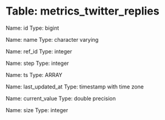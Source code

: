 Table: metrics_twitter_replies
==============================

Name: id
Type: bigint

Name: name
Type: character varying

Name: ref_id
Type: integer

Name: step
Type: integer

Name: ts
Type: ARRAY

Name: last_updated_at
Type: timestamp with time zone

Name: current_value
Type: double precision

Name: size
Type: integer

